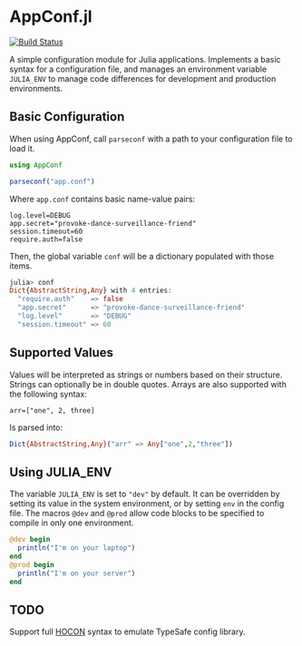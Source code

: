 AppConf.jl
==========
[![Build Status](https://travis-ci.org/tmlbl/AppConf.jl.svg?branch=master)](https://travis-ci.org/tmlbl/AppConf.jl)

A simple configuration module for Julia applications. Implements a basic syntax
for a configuration file, and manages an environment variable `JULIA_ENV` to
manage code differences for development and production environments.

## Basic Configuration

When using AppConf, call `parseconf` with a path to your configuration file to
load it.

```julia
using AppConf

parseconf("app.conf")
```

Where `app.conf` contains basic name-value pairs:

```
log.level=DEBUG
app.secret="provoke-dance-surveillance-friend"
session.timeout=60
require.auth=false
```

Then, the global variable `conf` will be a dictionary populated with those items.

```julia
julia> conf
Dict{AbstractString,Any} with 4 entries:
  "require.auth"    => false
  "app.secret"      => "provoke-dance-surveillance-friend"
  "log.level"       => "DEBUG"
  "session.timeout" => 60
```

## Supported Values

Values will be interpreted as strings or numbers based on their structure.
Strings can optionally be in double quotes. Arrays are also supported with the
following syntax:

```
arr=["one", 2, three]
```

Is parsed into:

```julia
Dict{AbstractString,Any}("arr" => Any["one",2,"three"])
```

## Using JULIA_ENV

The variable `JULIA_ENV` is set to `"dev"` by default. It can be overridden by
setting its value in the system environment, or by setting `env` in the config
file. The macros `@dev` and `@prod` allow code blocks to be specified to compile
in only one environment.

```julia
@dev begin
  println("I'm on your laptop")
end
@prod begin
  println("I'm on your server")
end
```

## TODO

Support full [HOCON](http://getakka.net/docs/concepts/hocon) syntax to emulate TypeSafe config library.
